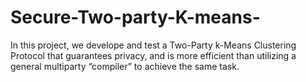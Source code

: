 # Secure-Two-party-K-means-
In this project,  we develope and test a Two-Party k-Means Clustering Protocol that guarantees privacy, and is more efficient than utilizing a general multiparty “compiler” to achieve the same task. 
